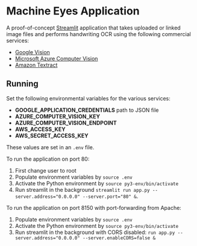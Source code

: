 # Machine Eyes Application
A proof-of-concept [Streamlit](https://streamlit.io/) application that takes
uploaded or linked image files and performs handwriting OCR using the following
commercial services:

- [Google Vision](https://cloud.google.com/vision/)
- [Microsoft Azure Computer Vision](https://azure.microsoft.com/en-us/services/cognitive-services/computer-vision/)
- [Amazon Textract](https://aws.amazon.com/textract/)


## Running
Set the following environmental variables for the various services:
- **GOOGLE_APPLICATION_CREDENTIALS** path to JSON file
- **AZURE_COMPUTER_VISION_KEY**
- **AZURE_COMPUTER_VISION_ENDPOINT**
- **AWS_ACCESS_KEY**
- **AWS_SECRET_ACCESS_KEY**

These values are set in an `.env` file. 

To run the application on port 80:
1. First change user to root
2. Populate environment variables by `source .env`
3. Activate the Python environment by `source py3-env/bin/activate`
4. Run streamlit in the background `streamlit run app.py --server.address="0.0.0.0" --server.port="80" &`.

To run the application on port 8150 with port-forwarding from Apache:
1. Populate environment variables by `source .env`
2. Activate the Python environment by `source py3-env/bin/activate`
3. Run streamlit in the background with CORS disabled: `run app.py --server.address="0.0.0.0" --server.enableCORS=false &`
